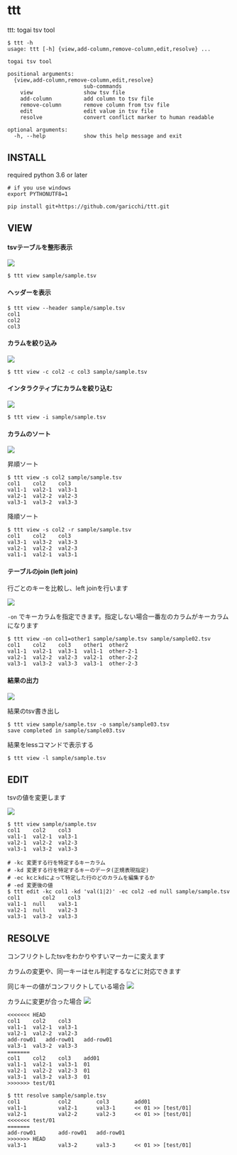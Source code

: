 # ttt
ttt: togai tsv tool

```
$ ttt -h
usage: ttt [-h] {view,add-column,remove-column,edit,resolve} ...

togai tsv tool

positional arguments:
  {view,add-column,remove-column,edit,resolve}
                        sub-commands
    view                show tsv file
    add-column          add column to tsv file
    remove-column       remove column from tsv file
    edit                edit value in tsv file
    resolve             convert conflict marker to human readable

optional arguments:
  -h, --help            show this help message and exit

```

## INSTALL

required python 3.6 or later
```
# if you use windows
export PYTHONUTF8=1

pip install git+https://github.com/garicchi/ttt.git
```

## VIEW

#### tsvテーブルを整形表示

![](img/view.gif)

```
$ ttt view sample/sample.tsv 
```

#### ヘッダーを表示

```
$ ttt view --header sample/sample.tsv 
col1  
col2  
col3  
```

#### カラムを絞り込み
![](img/filter_col.gif)
```
$ ttt view -c col2 -c col3 sample/sample.tsv 
```

#### インタラクティブにカラムを絞り込む
![](img/interactive.gif)
```
$ ttt view -i sample/sample.tsv
```

#### カラムのソート

![](img/sort_col.gif)

昇順ソート
```
$ ttt view -s col2 sample/sample.tsv 
col1  	col2  	col3  
val1-1	val2-1	val3-1
val2-1	val2-2	val2-3
val3-1	val3-2	val3-3
```

降順ソート
```
$ ttt view -s col2 -r sample/sample.tsv 
col1  	col2  	col3  
val3-1	val3-2	val3-3
val2-1	val2-2	val2-3
val1-1	val2-1	val3-1
```

#### テーブルのjoin (left join)

行ごとのキーを比較し、left joinを行います

![](img/join.gif)

`-on` でキーカラムを指定できます。指定しない場合一番左のカラムがキーカラムになります
```
$ ttt view -on col1=other1 sample/sample.tsv sample/sample02.tsv 
col1  	col2  	col3  	other1	other2   
val1-1	val2-1	val3-1	val1-1	other-2-1
val2-1	val2-2	val2-3	val2-1	other-2-2
val3-1	val3-2	val3-3	val3-1	other-2-3
```

#### 結果の出力
![](img/output.gif)

結果のtsv書き出し
```
$ ttt view sample/sample.tsv -o sample/sample03.tsv
save completed in sample/sample03.tsv
```

結果をlessコマンドで表示する
```
$ ttt view -l sample/sample.tsv
```

## EDIT
tsvの値を変更します

![](img/edit.gif)

```
$ ttt view sample/sample.tsv
col1	col2	col3
val1-1	val2-1	val3-1
val2-1	val2-2	val2-3
val3-1	val3-2	val3-3

# -kc 変更する行を特定するキーカラム
# -kd 変更する行を特定するキーのデータ(正規表現指定)
# -ec kcとkdによって特定した行のどのカラムを編集するか
# -ed 変更後の値
$ ttt edit -kc col1 -kd 'val(1|2)' -ec col2 -ed null sample/sample.tsv
col1       col2    col3  
val1-1  null    val3-1
val2-1  null    val2-3
val3-1  val3-2  val3-3
```

## RESOLVE
コンフリクトしたtsvをわかりやすいマーカーに変えます

カラムの変更や、同一キーはセル判定するなどに対応できます

同じキーの値がコンフリクトしている場合
![](img/resolve01.gif)

カラムに変更が合った場合
![](img/resolve02.gif)

```
<<<<<<< HEAD
col1	col2	col3
val1-1	val2-1	val3-1
val2-1	val2-2	val2-3
add-row01	add-row01	add-row01
val3-1	val3-2	val3-3
=======
col1	col2	col3	add01
val1-1	val2-1	val3-1	01
val2-1	val2-2	val2-3	01
val3-1	val3-2	val3-3	01
>>>>>>> test/01
```

```
$ ttt resolve sample/sample.tsv 
col1           	col2     	col3     	add01             
val1-1         	val2-1   	val3-1   	<< 01 >> [test/01]
val2-1         	val2-2   	val2-3   	<< 01 >> [test/01]
<<<<<<< test/01
=======        
add-row01      	add-row01	add-row01
>>>>>>> HEAD   
val3-1         	val3-2   	val3-3   	<< 01 >> [test/01]

```
